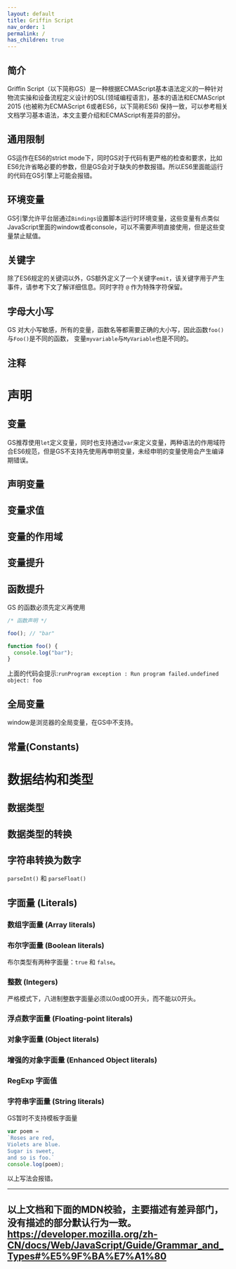 ```yaml
---
layout: default
title: Griffin Script
nav_order: 1
permalink: /
has_children: true
---
```


## 简介
Griffin Script（以下简称GS）是一种根据ECMAScript基本语法定义的一种针对物流实操和设备流程定义设计的DSL(领域编程语言)，基本的语法和ECMAScript 2015 (也被称为ECMAScript 6或者ES6，以下简称ES6) 保持一致，可以参考相关文档学习基本语法，本文主要介绍和ECMAScript有差异的部分。
## 通用限制
GS运作在ES6的strict mode下，同时GS对于代码有更严格的检查和要求，比如ES6允许省略必要的参数，但是GS会对于缺失的参数报错。所以ES6里面能运行的代码在GS引擎上可能会报错。
## 环境变量
GS引擎允许平台层通过```Bindings```设置脚本运行时环境变量，这些变量有点类似JavaScript里面的window或者console，可以不需要声明直接使用，但是这些变量禁止赋值。
## 关键字
除了ES6规定的关键词以外，GS额外定义了一个关键字```emit```，该关键字用于产生事件，请参考下文了解详细信息。同时字符 ```@``` 作为特殊字符保留。
## 字母大小写
GS 对大小写敏感，所有的变量，函数名等都需要正确的大小写，因此函数```foo()```与```Foo()```是不同的函数，
变量```myvariable```与```MyVariable```也是不同的。
## 注释
# 声明
## 变量
GS推荐使用```let```定义变量，同时也支持通过```var```来定义变量，两种语法的作用域符合ES6规范，但是GS不支持先使用再申明变量，未经申明的变量使用会产生编译期错误。
## 声明变量
## 变量求值
## 变量的作用域
## 变量提升
## 函数提升
GS 的函数必须先定义再使用
```javascript
/* 函数声明 */

foo(); // "bar"

function foo() {
  console.log("bar");
}
```

上面的代码会提示:```runProgram exception : Run program failed.undefined object: foo```

## 全局变量
window是浏览器的全局变量，在GS中不支持。
## 常量(Constants)

# 数据结构和类型
## 数据类型
## 数据类型的转换
## 字符串转换为数字
 ```parseInt()``` 和 ```parseFloat()```
## 字面量 (Literals)
### 数组字面量 (Array literals)
### 布尔字面量 (Boolean literals)
布尔类型有两种字面量：```true``` 和 ```false```。
### 整数 (Integers)
严格模式下，八进制整数字面量必须以0o或0O开头，而不能以0开头。
### 浮点数字面量 (Floating-point literals)
### 对象字面量 (Object literals)
### 增强的对象字面量 (Enhanced Object literals)
### RegExp 字面值
### 字符串字面量 (String literals)
GS暂时不支持模板字面量
```javascript
var poem =
`Roses are red,
Violets are blue.
Sugar is sweet,
and so is foo.`
console.log(poem);
```
以上写法会报错。

---
以上文档和下面的MDN校验，主要描述有差异部门，没有描述的部分默认行为一致。
https://developer.mozilla.org/zh-CN/docs/Web/JavaScript/Guide/Grammar_and_Types#%E5%9F%BA%E7%A1%80
---

